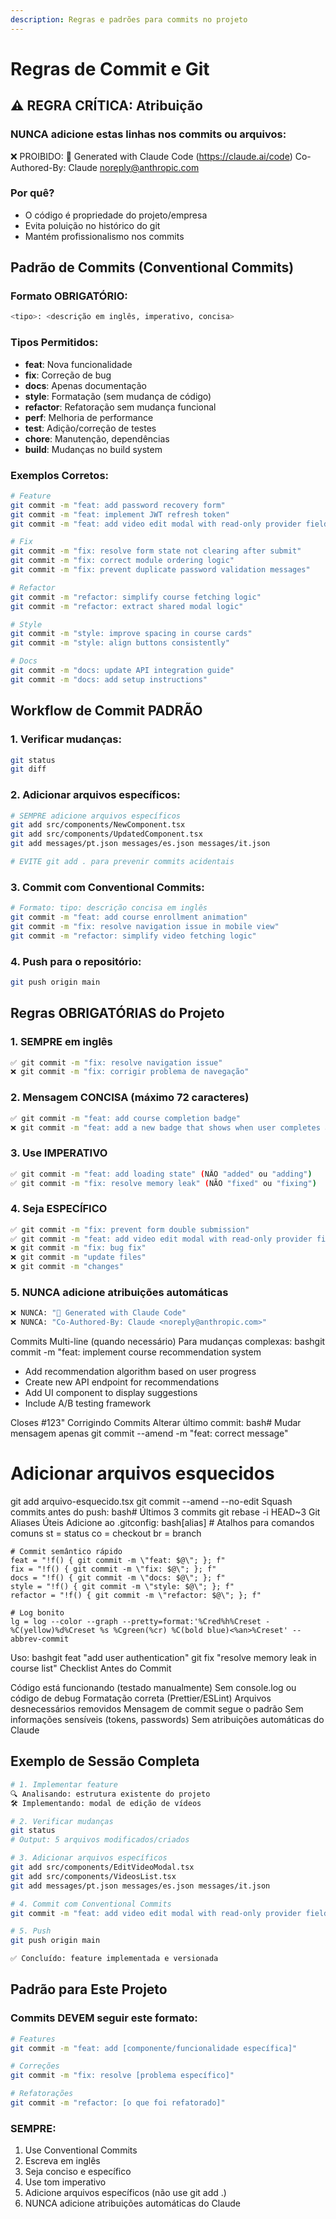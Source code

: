 ```yaml
---
description: Regras e padrões para commits no projeto
---
```


# Regras de Commit e Git

## ⚠️ REGRA CRÍTICA: Atribuição

### NUNCA adicione estas linhas nos commits ou arquivos:

❌ PROIBIDO: 🤖 Generated with Claude Code
(https://claude.ai/code) Co-Authored-By: Claude
noreply@anthropic.com

### Por quê?

- O código é propriedade do projeto/empresa
- Evita poluição no histórico do git
- Mantém profissionalismo nos commits

## Padrão de Commits (Conventional Commits)

### Formato OBRIGATÓRIO:

```bash
<tipo>: <descrição em inglês, imperativo, concisa>
```

### Tipos Permitidos:

- **feat**: Nova funcionalidade
- **fix**: Correção de bug
- **docs**: Apenas documentação
- **style**: Formatação (sem mudança de código)
- **refactor**: Refatoração sem mudança funcional
- **perf**: Melhoria de performance
- **test**: Adição/correção de testes
- **chore**: Manutenção, dependências
- **build**: Mudanças no build system

### Exemplos Corretos:

```bash
# Feature
git commit -m "feat: add password recovery form"
git commit -m "feat: implement JWT refresh token"
git commit -m "feat: add video edit modal with read-only provider fields"

# Fix
git commit -m "fix: resolve form state not clearing after submit"
git commit -m "fix: correct module ordering logic"
git commit -m "fix: prevent duplicate password validation messages"

# Refactor
git commit -m "refactor: simplify course fetching logic"
git commit -m "refactor: extract shared modal logic"

# Style
git commit -m "style: improve spacing in course cards"
git commit -m "style: align buttons consistently"

# Docs
git commit -m "docs: update API integration guide"
git commit -m "docs: add setup instructions"
```
## Workflow de Commit PADRÃO

### 1. Verificar mudanças:
```bash
git status
git diff
```

### 2. Adicionar arquivos específicos:
```bash
# SEMPRE adicione arquivos específicos
git add src/components/NewComponent.tsx
git add src/components/UpdatedComponent.tsx
git add messages/pt.json messages/es.json messages/it.json

# EVITE git add . para prevenir commits acidentais
```

### 3. Commit com Conventional Commits:
```bash
# Formato: tipo: descrição concisa em inglês
git commit -m "feat: add course enrollment animation"
git commit -m "fix: resolve navigation issue in mobile view"
git commit -m "refactor: simplify video fetching logic"
```

### 4. Push para o repositório:
```bash
git push origin main
```
## Regras OBRIGATÓRIAS do Projeto

### 1. SEMPRE em inglês
```bash
✅ git commit -m "fix: resolve navigation issue"
❌ git commit -m "fix: corrigir problema de navegação"
```

### 2. Mensagem CONCISA (máximo 72 caracteres)
```bash
✅ git commit -m "feat: add course completion badge"
❌ git commit -m "feat: add a new badge that shows when user completes all modules in a course successfully"
```

### 3. Use IMPERATIVO
```bash
✅ git commit -m "feat: add loading state" (NÃO "added" ou "adding")
✅ git commit -m "fix: resolve memory leak" (NÃO "fixed" ou "fixing")
```

### 4. Seja ESPECÍFICO
```bash
✅ git commit -m "fix: prevent form double submission"
✅ git commit -m "feat: add video edit modal with read-only provider fields"
❌ git commit -m "fix: bug fix"
❌ git commit -m "update files"
❌ git commit -m "changes"
```

### 5. NUNCA adicione atribuições automáticas
```bash
❌ NUNCA: "🤖 Generated with Claude Code"
❌ NUNCA: "Co-Authored-By: Claude <noreply@anthropic.com>"
```
Commits Multi-line (quando necessário)
Para mudanças complexas:
bashgit commit -m "feat: implement course recommendation system

- Add recommendation algorithm based on user progress
- Create new API endpoint for recommendations
- Add UI component to display suggestions
- Include A/B testing framework

Closes #123"
Corrigindo Commits
Alterar último commit:
bash# Mudar mensagem apenas
git commit --amend -m "feat: correct message"

# Adicionar arquivos esquecidos
git add arquivo-esquecido.tsx
git commit --amend --no-edit
Squash commits antes do push:
bash# Últimos 3 commits
git rebase -i HEAD~3
Git Aliases Úteis
Adicione ao .gitconfig:
bash[alias]
    # Atalhos para comandos comuns
    st = status
    co = checkout
    br = branch

    # Commit semântico rápido
    feat = "!f() { git commit -m \"feat: $@\"; }; f"
    fix = "!f() { git commit -m \"fix: $@\"; }; f"
    docs = "!f() { git commit -m \"docs: $@\"; }; f"
    style = "!f() { git commit -m \"style: $@\"; }; f"
    refactor = "!f() { git commit -m \"refactor: $@\"; }; f"

    # Log bonito
    lg = log --color --graph --pretty=format:'%Cred%h%Creset -%C(yellow)%d%Creset %s %Cgreen(%cr) %C(bold blue)<%an>%Creset' --abbrev-commit
Uso:
bashgit feat "add user authentication"
git fix "resolve memory leak in course list"
Checklist Antes do Commit

 Código está funcionando (testado manualmente)
 Sem console.log ou código de debug
 Formatação correta (Prettier/ESLint)
 Arquivos desnecessários removidos
 Mensagem de commit segue o padrão
 Sem informações sensíveis (tokens, passwords)
 Sem atribuições automáticas do Claude

## Exemplo de Sessão Completa

```bash
# 1. Implementar feature
🔍 Analisando: estrutura existente do projeto
🛠️ Implementando: modal de edição de vídeos

# 2. Verificar mudanças
git status
# Output: 5 arquivos modificados/criados

# 3. Adicionar arquivos específicos
git add src/components/EditVideoModal.tsx
git add src/components/VideosList.tsx
git add messages/pt.json messages/es.json messages/it.json

# 4. Commit com Conventional Commits
git commit -m "feat: add video edit modal with read-only provider fields"

# 5. Push
git push origin main

✅ Concluído: feature implementada e versionada
```

## Padrão para Este Projeto

### Commits DEVEM seguir este formato:
```bash
# Features
git commit -m "feat: add [componente/funcionalidade específica]"

# Correções
git commit -m "fix: resolve [problema específico]"

# Refatorações
git commit -m "refactor: [o que foi refatorado]"
```

### SEMPRE:
1. Use Conventional Commits
2. Escreva em inglês
3. Seja conciso e específico
4. Use tom imperativo
5. Adicione arquivos específicos (não use git add .)
6. NUNCA adicione atribuições automáticas do Claude
